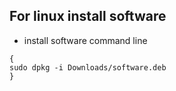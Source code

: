 ## For linux install software  
- install software command line 
```
{
sudo dpkg -i Downloads/software.deb
}
```

